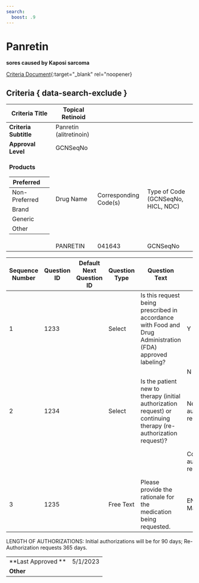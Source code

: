 ```yaml
---
search:
  boost: .9
---
```


# Panretin

**sores caused by Kaposi sarcoma**

[Criteria Document](https://mygainwell-my.sharepoint.com/:w:/g/personal/kaelyn_dobbins_gainwelltechnologies_com/ESsK4W3sG2tPt1Jzj29GMioByLCno9xh5sexyl_S_F6GGg?e=BVkZOz){:target="_blank" rel="noopener}

## Criteria { data-search-exclude }

<table>
<thead>
<tr class="header">
<th><strong>Criteria Title</strong></th>
<th>Topical Retinoid</th>
<th></th>
<th></th>
</tr>
</thead>
<tbody>
<tr class="odd">
<td><strong>Criteria Subtitle</strong></td>
<td>Panretin (alitretinoin)</td>
<td></td>
<td></td>
</tr>
<tr class="even">
<td><strong>Approval Level</strong></td>
<td>GCNSeqNo</td>
<td></td>
<td></td>
</tr>
<tr class="odd">
<td><p><strong>Products</strong></p>
<table>
<thead>
<tr class="header">
<th>Preferred</th>
<th></th>
</tr>
</thead>
<tbody>
<tr class="odd">
<td>Non-Preferred</td>
<td></td>
</tr>
<tr class="even">
<td>Brand</td>
<td></td>
</tr>
<tr class="odd">
<td>Generic</td>
<td></td>
</tr>
<tr class="even">
<td>Other</td>
<td></td>
</tr>
</tbody>
</table></td>
<td>Drug Name</td>
<td>Corresponding Code(s)</td>
<td>Type of Code (GCNSeqNo, HICL, NDC)</td>
</tr>
<tr class="even">
<td></td>
<td>PANRETIN</td>
<td>041643</td>
<td>GCNSeqNo</td>
</tr>
</tbody>
</table>

| **Sequence Number** | **Question ID** | **Default Next Question ID** | **Question Type** | **Question Text**                                                                                               | **Choice Text**                           | **Next Question ID**     |
| ------------------- | --------------- | ---------------------------- | ----------------- | --------------------------------------------------------------------------------------------------------------- | ----------------------------------------- | ------------------------ |
| 1                   | 1233            |                              | Select            | Is this request being prescribed in accordance with Food and Drug Administration (FDA) approved labeling?       | Y                                         | 1234                     |
|                     |                 |                              |                   |                                                                                                                 | N                                         | 1235                     |
| 2                   | 1234            |                              | Select            | Is the patient new to therapy (initial authorization request) or continuing therapy (re-authorization request)? | New Start (initial authorization request) | END (Approve x 90 days)  |
|                     |                 |                              |                   |                                                                                                                 | Continuation (re-authorization request)   | END (Approve x 365 days) |
| 3                   | 1235            |                              | Free Text         | Please provide the rationale for the medication being requested.                                                | END (Pending Manual Review)               |                          |

LENGTH OF AUTHORIZATIONS: Initial authorizations will be for 90 days;
Re-Authorization requests 365 days.

|||
| ------------------ | -------- |
| **Last Approved ** | 5/1/2023 |
| **Other**          |          |
